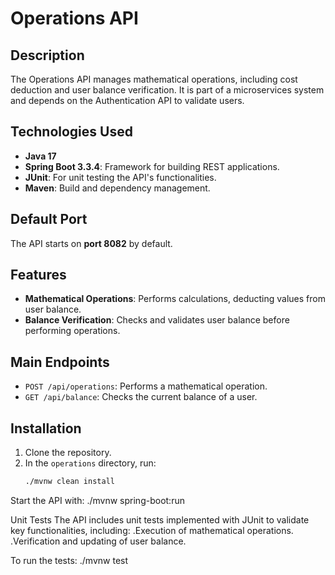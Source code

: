 # Operations API

## Description
The Operations API manages mathematical operations, including cost deduction and user balance verification. It is part of a microservices system and depends on the Authentication API to validate users.

## Technologies Used
- **Java 17**
- **Spring Boot 3.3.4**: Framework for building REST applications.
- **JUnit**: For unit testing the API's functionalities.
- **Maven**: Build and dependency management.

## Default Port
The API starts on **port 8082** by default.

## Features
- **Mathematical Operations**: Performs calculations, deducting values from user balance.
- **Balance Verification**: Checks and validates user balance before performing operations.

## Main Endpoints
- `POST /api/operations`: Performs a mathematical operation.
- `GET /api/balance`: Checks the current balance of a user.

## Installation
1. Clone the repository.
2. In the `operations` directory, run:
   ```bash
   ./mvnw clean install

Start the API with:
   ./mvnw spring-boot:run

Unit Tests
   The API includes unit tests implemented with JUnit to validate key functionalities, including:
   .Execution of mathematical operations.
   .Verification and updating of user balance.

To run the tests:
 ./mvnw test
